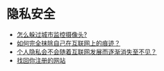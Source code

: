 # 隐私安全

- [怎么躲过城市监控摄像头?](https://www.zhihu.com/question/23738366)
- [如何完全抹除自己在互联网上的痕迹？](https://www.zhihu.com/question/20188627)
- [个人隐私会不会随着互联网发展而逐渐消失至不见？](https://www.zhihu.com/question/38523233)
- [找回你注册的网站](http://www.zhaohuini.com/) 
